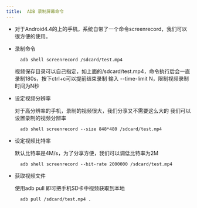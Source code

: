 ```yaml
---
title:  ADB 录制屏幕命令
---
```


- 对于Android4.4的上的手机，系统自带了一个命令screenrecord，我们可以很方便的使用。

- 录制命令
  
		adb shell screenrecord /sdcard/test.mp4

	视频保存目录可以自己指定，如上面的/sdcard/test.mp4，命令执行后会一直录制180s，按下ctrl+c可以提前结束录制
	输入 --time-limit N，限制视频录制时间为N秒

- 设定视频分辨率

	对于高分辨率的手机，录制的视频很大，我们分享又不需要这么大的
	我们可以设置录制的视频分辨率

		adb shell screenrecord --size 848*480 /sdcard/test.mp4

- 设定视频比特率

	默认比特率是4M/s，为了分享方便，我们可以调低比特率为2M
		
		adb shell screenrecord --bit-rate 2000000 /sdcard/test.mp4

- 获取视频文件

	使用adb pull 即可把手机SD卡中视频获取到本地

		adb pull /sdcard/test.mp4 .